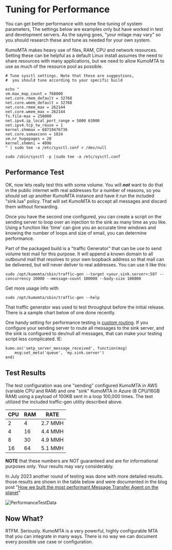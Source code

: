 # Tuning for Performance

You can get better performance with some fine tuning of system parameters,  The settings below are examples only but have worked in test and development servers.  As the saying goes, "your milage may vary" so you should research these and tune as needed for your own system.

KumoMTA makes heavy use of files, RAM, CPU and network resources. Setting these can be helpful as a default Linux install assumes the need to share resources with many applications, but we need to allow KumoMTA to use as much of the resource pool as possible.

```console
# Tune sysctl settings. Note that these are suggestions,
#  you should tune according to your specific build

echo "
vm.max_map_count = 768000
net.core.rmem_default = 32768
net.core.wmem_default = 32768
net.core.rmem_max = 262144
net.core.wmem_max = 262144
fs.file-max = 250000
net.ipv4.ip_local_port_range = 5000 63000
net.ipv4.tcp_tw_reuse = 1
kernel.shmmax = 68719476736
net.core.somaxconn = 1024
vm.nr_hugepages = 20
kernel.shmmni = 4096
" | sudo tee -a /etc/sysctl.conf > /dev/null

sudo /sbin/sysctl -p |sudo tee -a /etc/sysctl.conf
```

## Performance Test
OK, now lets really test this with some volume.  You will **_not_** want to do that in the public internet with real addresses for a number of reasons, so you should set up another KumoMTA instance and have it run the included "sink.lua" policy.  That will set KumoMTA to accept all messages and discard them without forwarding.

Once you have the second one configured, you can create a script on the sending server to loop over an injection to the sink as many time as you like. Using a function like 'time' can give you an accurate time windows and knowing the number of loops and size of email, you can determine performance. 

Part of the packaged build is a "traffic Generator" that can be use to send volume test mail for this purpose.  It will append a known domain to all outbound mail that resolves to your own loopback address so that mail can be delivered, but will never deliver to real addresses.  You can use it like this:
```console
sudo /opt/kumomta/sbin/traffic-gen --target <your.sink.server>:587 --concurrency 20000 --message-count 100000 --body-size 100000 
```

Get more usage info with 
```console
sudo /opt/kumomta/sbin/traffic-gen --help
```

That traffic generator was used to test throughput before the initial release. There is a sample chart below of one done recently.

One handy setting for performance testing is [custom routing](https://docs.kumomta.com/userguide/policy/routing/).  If you configure your sending server to route all messages to the sink server, and the sink is configured to dev/null all messages, that can make your testing script less complicated.  IE:

```console
kumo.on('smtp_server_message_received', function(msg)
    msg:set_meta('queue', 'my.sink.server')
end)

```

## Test Results
The test configuration was one "sending" configured KumoMTA in AWS (variable CPU and RAM) and one "sink" KumoMTA in Azure (8 CPU/16GB RAM) using a payload of 100KB sent in a loop 100,000 times. 
The test utilized the included traffic-gen utility described above.

| CPU | RAM | RATE |
| --- | --- | --- |
| 2   | 4  |  2.7 MMH  |
| 4   | 16  | 4.4 MMH  |
| 8   | 30  | 4.9 MMH  |
| 16   | 64  | 5.1 MMH  |

**NOTE** that these numbers are NOT guaranteed and are for informational purposes only. Your results may vary considerably.

In July 2023 another round of testing was done with more detailed results.  those results are shown in the table below and were documented in the blog post "[How we built the most performant Message Transfer Agent on the planet](https://kumomta.com/blog/building-the-fastest-mta-on-the-planet)"

![PerformanceTestData](https://docs.kumomta.com/assets/images/Performance_testing_kumomta_public.png)

## Now What?

RTFM.  Seriously.  KumoMTA is a very powerful, highly configurable MTA that you can integrate in many ways.  There is no way we can document every possible use case or configuration.


